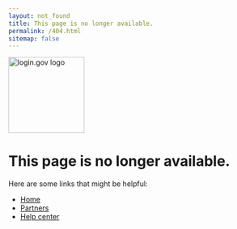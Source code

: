 ```yaml
---
layout: not_found
title: This page is no longer available.
permalink: /404.html
sitemap: false
---
```


<div class="site-wrapper-inner">
  <div class="cover-container">
    <div class="masthead clearfix">
      <div class="inner">
        <a href="/"><img src="{{ '/assets/img/logo-white.svg' | prepend: site.baseurl}}" width="150" alt="login.gov logo" class='masthead-brand'/></a>
      </div>
    </div>
    <div class="inner cover">
      <h1>
        This page is no longer available.
      </h1>
      <p>
        Here are some links that might be helpful:
      </p>
    </div>
    <ul>
      <li><a href="/">Home</a></li>
      <li><a href="/partners/">Partners</a></li>
      <li><a href="/help/">Help center</a></li>
    </ul>
  </div>
</div>

